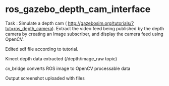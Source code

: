 # ros_gazebo_depth_cam_interface


Task​ : Simulate a depth cam (​ http://gazebosim.org/tutorials/?tut=ros_depth_camera​ ).
Extract the video feed being published by the depth camera by creating an Image
subscriber, and display the camera feed using OpenCV.


Edited sdf file according to tutorial.

Kinect depth data extracted (/depth/image_raw topic)

cv_bridge converts ROS image to OpenCV processable data

Output screenshot uploaded with files
